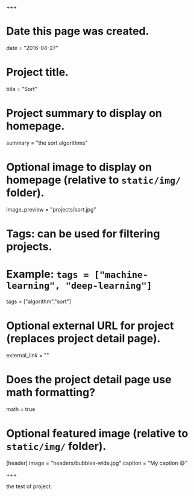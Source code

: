 +++
# Date this page was created.
date = "2016-04-27"

# Project title.
title = "Sort"

# Project summary to display on homepage.
summary = "the sort algorithms"

# Optional image to display on homepage (relative to `static/img/` folder).
image_preview = "projects/sort.jpg"

# Tags: can be used for filtering projects.
# Example: `tags = ["machine-learning", "deep-learning"]`
tags = ["algorithm","sort"]

# Optional external URL for project (replaces project detail page).
external_link = ""

# Does the project detail page use math formatting?
math = true

# Optional featured image (relative to `static/img/` folder).
[header]
image = "headers/bubbles-wide.jpg"
caption = "My caption :smile:"

+++

the test of project.
